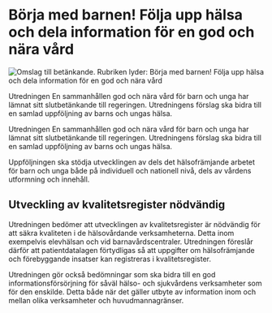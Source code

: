 # Börja med barnen! Följa upp hälsa och dela information för en god och nära vård

![Omslag till betänkande. Rubriken lyder: Börja med barnen!  Följa upp hälsa och dela information för en god och nära vård](/contentassets/19b1598a162a4256b8c5e614114837e8/sou-2021-78-fram.jpg?width=150&quality=85)

Utredningen En sammanhållen god och nära vård för barn och unga har lämnat sitt slutbetänkande till regeringen. Utredningens förslag ska bidra till en samlad uppföljning av barns och ungas hälsa.

Utredningen En sammanhållen god och nära vård för barn och unga har lämnat sitt slutbetänkande till regeringen. Utredningens förslag ska bidra till en samlad uppföljning av barns och ungas hälsa.

Uppföljningen ska stödja utvecklingen av dels det hälsofrämjande arbetet för barn och unga både på individuell och nationell nivå, dels av vårdens utformning och innehåll.

## Utveckling av kvalitetsregister nödvändig

Utredningen bedömer att utvecklingen av kvalitetsregister är nödvändig för att säkra kvaliteten i de hälsovårdande verksamheterna. Detta inom exempelvis elevhälsan och vid barnavårdscentraler. Utredningen föreslår därför att patientdatalagen förtydligas så att uppgifter om hälsofrämjande och förebyggande insatser kan registreras i kvalitetsregister.

Utredningen gör också bedömningar som ska bidra till en god informationsförsörjning för såväl hälso- och sjukvårdens verksamheter som för den enskilde. Detta både när det gäller utbyte av information inom och mellan olika verksamheter och huvudmannagränser.
